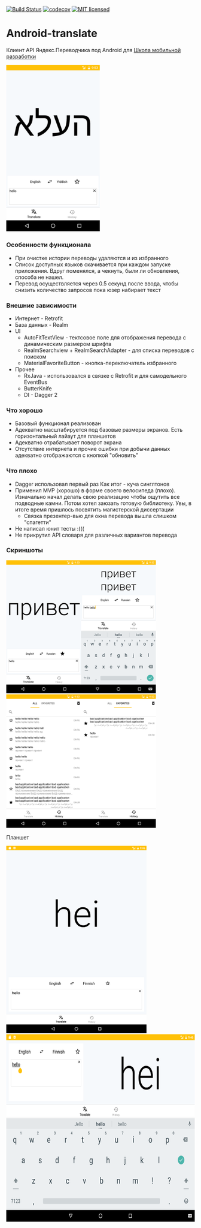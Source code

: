 [![Build Status](https://travis-ci.org/envoy93/Android-translate.svg?branch=master)](https://travis-ci.org/envoy93/Android-translate)
[![codecov](https://codecov.io/gh/envoy93/Android-translate/branch/master/graph/badge.svg)](https://codecov.io/gh/envoy93/Android-translate)
[![MIT licensed](https://img.shields.io/badge/license-MIT-blue.svg)](https://raw.githubusercontent.com/envoy93/Android-translate/master/LICENSE)

# Android-translate
Клиент API Яндекс.Переводчика под Android для [Школа мобильной разработки](https://academy.yandex.ru/events/mobdev/msk-2017/)


<img src="https://github.com/envoy93/Android-translate/blob/master/img/1.png" width="250">

### Особенности функционала
* При очистке истории переводы удаляются и из избранного
* Список доступных языков скачивается при каждом запуске приложения. Вдруг поменялся, а чекнуть, были ли обновления, способа не нашел.
* Перевод осуществляется через 0.5 секунд после ввода, чтобы снизить количество запросов пока юзер набирает текст
### Внешние зависимости
* Интернет - Retrofit
* База данных - Realm
* UI  
    - AutoFitTextView - тектсовое поле для отображения перевода с динамическим размером шрифта 
    - RealmSearchview + RealmSearchAdapter - для списка переводов с поиском
    - MaterialFavoriteButton - кнопка-переключатель избранного
* Прочее
    - RxJava - использовался в связке с Retrofit и для самодельного EventBus
    - ButterKnife
    - DI - Dagger 2
    
### Что хорошо
* Базовый функционал реализован
* Адекватно масштабируется под базовые размеры экранов. Есть горизонтальный лайаут для планшетов
* Адекватно отрабатывает поворот экрана
* Отсутствие интернета и прочие ошибки при добычи данных адекватно отображаются с кнопкой "обновить"

### Что плохо
* Dagger использовал первый раз Как итог - куча синглтонов
* Применил MVP (хорошо) в форме своего велосипеда (плохо). Изначально начал делать свою реализацию чтобы ощутить все подводные камни. Потом хотел заюзать готовую библиотеку. Увы, в итоге время пришлось посвятить магистерской диссертации
    - Связка презентер-вью для окна перевода вышла слишком "спагетти"
* Не написал юнит тесты :((( 
* Не прикрутил API словаря для различных вариантов перевода

### Скриншоты
<img src="https://github.com/envoy93/Android-translate/blob/master/img/2.png" width="200"><img src="https://github.com/envoy93/Android-translate/blob/master/img/3.png" width="200"><img src="https://github.com/envoy93/Android-translate/blob/master/img/4.png" width="200"><img src="https://github.com/envoy93/Android-translate/blob/master/img/5.png" width="200">

Планшет

<img src="https://github.com/envoy93/Android-translate/blob/master/img/6.png" height="500">
<img src="https://github.com/envoy93/Android-translate/blob/master/img/7.png" height="500">


